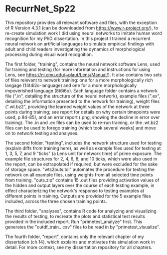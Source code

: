 # RecurrNet_Sp22

This repository provides all relevant software and files, with the exception of R Version 4.3.1 (can be downloaded from https://www.r-project.org/), to re-create simulation work I did using neural networks to imitate human word recognition for my PhD dissertation. In this project I trained a recurrent neural network on artificial languages to simulate empirical findings with adult and child readers investigating the dynamics of morphological processing during visual word recognition. 

The first folder, "training", contains the neural network software Lens, used for training and testing (for more information and instructions for using Lens, see https://ni.cmu.edu/~plaut/Lens/Manual/). It also contains two sets of files relevant to network training: one for a more morphologically rich langage (14t4i2o-language) and one for a more morphologically impoverished language (8t6i6o). Each language folder contains a network file (".in", detailing the structure of the neural network), example files (".ex", detailing the information presented to the network for training), weight files (".wt.bz2", providing the learned weight values of the network at three points during training; see report for details on why certain timepoints were used, p 84-85), and an error report (.png, showing the decline in error over training). The .in and .ex files can be used to re-run training, or the .wt.bz2 files can be used to forego training (which took several weeks) and move on to network testing and analyses. 

The second folder, "testing", includes the network structure used for testing (explain diffs from training here), as well as example files used for testing at 1, 3, 5, 7, and 9 "ticks" (a Lens unit for network time) of prime exposure. The example file structures for 2, 4, 6, 8, and 10 ticks, which were also used in the report, can be extrapolated if required, but were excluded for the sake of storage space. "wts2outs.tcl" automates the procedure for testing the network on all example files, using weights from all selected time points from training. "outs.zip" contains 15 .out files providing activation values of the hidden and output layers over the course of each testing example, in effect characterizing the network's response to testing examples at different points in training. Outputs are provided for the 5 example files included, across the three chosen training points. 

The third folder, "analyses", contains R code for analyzing and visualizing the results of testing, to recreate the plots and statistical test results provided in the included report. Run "primetest_analyze" first. This generates the "outdf_train...csv" files to be read in by "primetest_visualize". 

The fourth folder, "report", contains only the relevant chapter of my dissertation (ch 14), which explains and motivates this simulation work in detail. For more context, see my dissertation repository for all chapters. 
